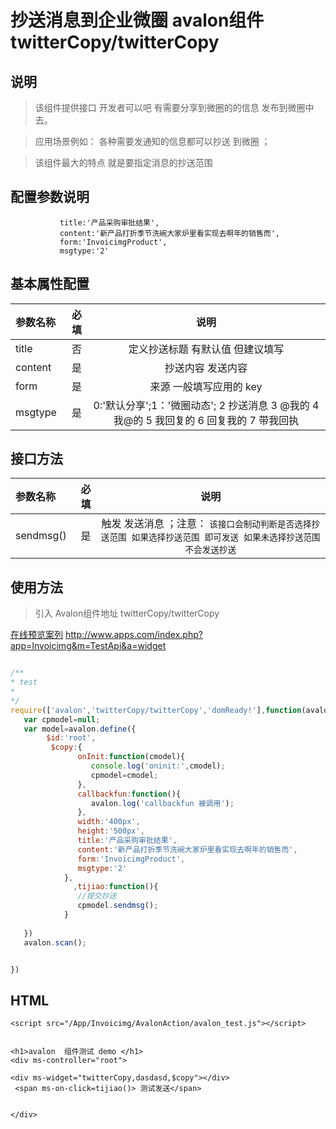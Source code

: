 # 抄送消息到企业微圈 avalon组件 twitterCopy/twitterCopy

## 说明

  > 该组件提供接口 开发者可以吧 有需要分享到微圈的的信息 发布到微圈中去。

  > 应用场景例如： 各种需要发通知的信息都可以抄送 到微圈  ；

  > 该组件最大的特点 就是要指定消息的抄送范围



## 配置参数说明
               title:'产品采购审批结果',
               content:'新产品打折季节洗碗大家炉里看实现去啊年的销售而',
               form:'InvoicimgProduct',
               msgtype:'2'

## 基本属性配置

| 参数名称      |    必填 | 说明  |
| :-------- | --------:| :--: |
|title|否| 定义抄送标题 有默认值 但建议填写 |
|content|是| 抄送内容 发送内容  |
|form|是| 来源 一般填写应用的 key  |
|msgtype|是|    0:'默认分享';1：'微圈动态'; 2 抄送消息 3 @我的 4 我@的 5 我回复的 6 回复我的 7 带我回执 |

##  接口方法

| 参数名称      |    必填 | 说明  |
| :-------- | --------:| :--: |
|sendmsg()|是| 触发 发送消息 ；注意： `该接口会制动判断是否选择抄送范围 如果选择抄送范围 即可发送 如果未选择抄送范围 不会发送抄送`  |



## 使用方法

  > 引入 Avalon组件地址 twitterCopy/twitterCopy

   [在线预览案列](http://www.apps.com/index.php?app=Invoicimg&m=TestApi&a=widget) http://www.apps.com/index.php?app=Invoicimg&m=TestApi&a=widget

``` javascript

/**
* test
* 
*/
require(['avalon','twitterCopy/twitterCopy','domReady!'],function(avalon){
   var cpmodel=null;
   var model=avalon.define({ 
        $id:'root',
         $copy:{
               onInit:function(cmodel){
                  console.log('oninit:',cmodel);
                  cpmodel=cmodel;
               },
               callbackfun:function(){
                  avalon.log('callbackfun 被调用');
               },
               width:'400px',
               height:'500px',
               title:'产品采购审批结果',
               content:'新产品打折季节洗碗大家炉里看实现去啊年的销售而',
               form:'InvoicimgProduct',
               msgtype:'2'
            },
              ,tijiao:function(){
               //提交抄送
               cpmodel.sendmsg();
            }
            
   })
   avalon.scan();


})

```
## HTML
```
<script src="/App/Invoicimg/AvalonAction/avalon_test.js"></script>


<h1>avalon  组件测试 demo </h1>
<div ms-controller="root">
 
<div ms-widget="twitterCopy,dasdasd,$copy"></div>
 <span ms-on-click=tijiao()> 测试发送</span>


</div>





```




